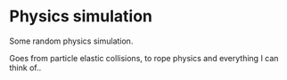 # Physics simulation
Some random physics simulation.

Goes from particle elastic collisions, to rope physics and everything I can think of..